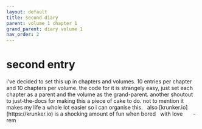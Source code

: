 ```yaml
---
layout: default
title: second diary
parent: volume 1 chapter 1
grand_parent: diary volume 1
nav_order: 2
---
```

<h1>second entry</h1>
i've decided to set this up in chapters and volumes. 10 entries per chapter and 10 chapters per volume. the code for it is strangely easy, just set each chapter as a parent and the volume as the grand-parent. another shoutout to just-the-docs for making this a piece of cake to do.  
not to mention it makes my life a whole lot easier so i can organise this.  
&nbsp;  
also [krunker.io](https://krunker.io) is a shocking amount of fun when bored
&nbsp;  
with love  
&nbsp; &nbsp; &nbsp; -rem